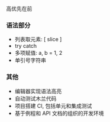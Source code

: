 高优先在前

### 语法部分

- 列表取元素: [ slice ]
- try catch
- 多项赋值: a, b = 1, 2
- 单引号字符串

### 其他

- 编辑器实现语法高亮
- 自动测试木兰代码
- 项目搭建 CI, 包括单元和集成测试
- 基于例程和 API 文档的组织的开发环境